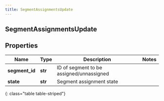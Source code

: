 ```yaml
---
title: SegmentAssignmentsUpdate
---
```

## SegmentAssignmentsUpdate

## Properties

|Name | Type | Description | Notes|
|------------ | ------------- | ------------- | -------------|
| **segment_id** | **str** | ID of segment to be assigned/unnassigned | |
| **state** | **str** | Segment assignment state | |
{: class="table table-striped"}


